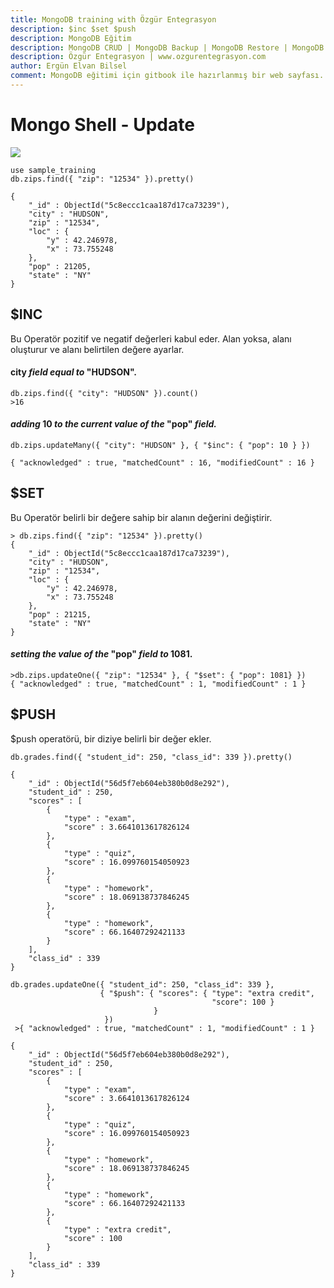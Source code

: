 ```yaml
---
title: MongoDB training with Özgür Entegrasyon
description: $inc $set $push
description: MongoDB Eğitim
description: MongoDB CRUD | MongoDB Backup | MongoDB Restore | MongoDB Replica Set
description: Özgür Entegrasyon | www.ozgurentegrasyon.com
author: Ergün Elvan Bilsel
comment: MongoDB eğitimi için gitbook ile hazırlanmış bir web sayfası. A gitbook web page for MongoDB Training.
---
```


# Mongo Shell - Update

![](gitbook/images/assets/update.png)

```text
use sample_training
db.zips.find({ "zip": "12534" }).pretty()
```

```text
{
	"_id" : ObjectId("5c8eccc1caa187d17ca73239"),
	"city" : "HUDSON",
	"zip" : "12534",
	"loc" : {
		"y" : 42.246978,
		"x" : 73.755248
	},
	"pop" : 21205,
	"state" : "NY"
}

```

## $INC

Bu Operatör pozitif ve negatif değerleri kabul eder. Alan yoksa, alanı  oluşturur ve alanı belirtilen değere ayarlar.

#### city _field equal to_ "HUDSON".

```text
db.zips.find({ "city": "HUDSON" }).count()
>16
```

#### _adding_ 10 _to the current value of the_ "pop" _field._

```text
db.zips.updateMany({ "city": "HUDSON" }, { "$inc": { "pop": 10 } })
```

```text
{ "acknowledged" : true, "matchedCount" : 16, "modifiedCount" : 16 }
```

## $SET

Bu Operatör belirli bir değere sahip bir alanın değerini değiştirir.

```text
> db.zips.find({ "zip": "12534" }).pretty()
{
	"_id" : ObjectId("5c8eccc1caa187d17ca73239"),
	"city" : "HUDSON",
	"zip" : "12534",
	"loc" : {
		"y" : 42.246978,
		"x" : 73.755248
	},
	"pop" : 21215,
	"state" : "NY"
}

```

#### _setting the value of the_ "pop" _field to_ 1081.

```text
>db.zips.updateOne({ "zip": "12534" }, { "$set": { "pop": 1081} })
{ "acknowledged" : true, "matchedCount" : 1, "modifiedCount" : 1 }
```

## $PUSH

$push operatörü, bir diziye belirli bir değer ekler.

```text
db.grades.find({ "student_id": 250, "class_id": 339 }).pretty()
```

```text
{
	"_id" : ObjectId("56d5f7eb604eb380b0d8e292"),
	"student_id" : 250,
	"scores" : [
		{
			"type" : "exam",
			"score" : 3.6641013617826124
		},
		{
			"type" : "quiz",
			"score" : 16.099760154050923
		},
		{
			"type" : "homework",
			"score" : 18.069138737846245
		},
		{
			"type" : "homework",
			"score" : 66.16407292421133
		}
	],
	"class_id" : 339
}
```

```text
db.grades.updateOne({ "student_id": 250, "class_id": 339 },
                    { "$push": { "scores": { "type": "extra credit",
                                             "score": 100 }
                                }
                     })
 >{ "acknowledged" : true, "matchedCount" : 1, "modifiedCount" : 1 }
```

```text
{
	"_id" : ObjectId("56d5f7eb604eb380b0d8e292"),
	"student_id" : 250,
	"scores" : [
		{
			"type" : "exam",
			"score" : 3.6641013617826124
		},
		{
			"type" : "quiz",
			"score" : 16.099760154050923
		},
		{
			"type" : "homework",
			"score" : 18.069138737846245
		},
		{
			"type" : "homework",
			"score" : 66.16407292421133
		},
		{
			"type" : "extra credit",
			"score" : 100
		}
	],
	"class_id" : 339
}
```



